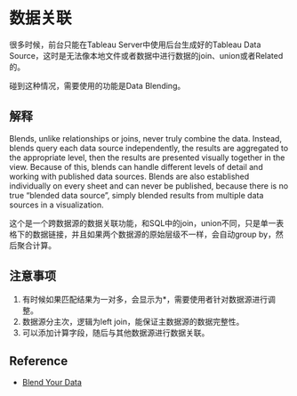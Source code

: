 # 数据关联

很多时候，前台只能在Tableau Server中使用后台生成好的Tableau Data Source，这时是无法像本地文件或者数据中进行数据的join、union或者Related的。

碰到这种情况，需要使用的功能是Data Blending。


## 解释

Blends, unlike relationships or joins, never truly combine the data. Instead, blends query each data source independently, the results are aggregated to the appropriate level, then the results are presented visually together in the view. Because of this, blends can handle different levels of detail and working with published data sources. Blends are also established individually on every sheet and can never be published, because there is no true “blended data source”, simply blended results from multiple data sources in a visualization.

这个是一个跨数据源的数据关联功能，和SQL中的join，union不同，只是单一表格下的数据链接，并且如果两个数据源的原始层级不一样，会自动group by，然后聚合计算。

## 注意事项

1. 有时候如果匹配结果为一对多，会显示为*，需要使用者针对数据源进行调整。
2. 数据源分主次，逻辑为left join，能保证主数据源的数据完整性。
3. 可以添加计算字段，随后与其他数据源进行数据关联。

## Reference
- [Blend Your Data](https://help.tableau.com/current/pro/desktop/en-us/multiple_connections.htm)
